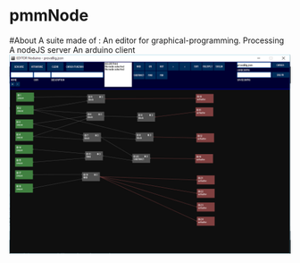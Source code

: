 # pmmNode
#About
A suite made of :
  An editor for graphical-programming. Processing
  A nodeJS server
  An arduino client
![alt text](Editor/editor.png "Screenshot")
